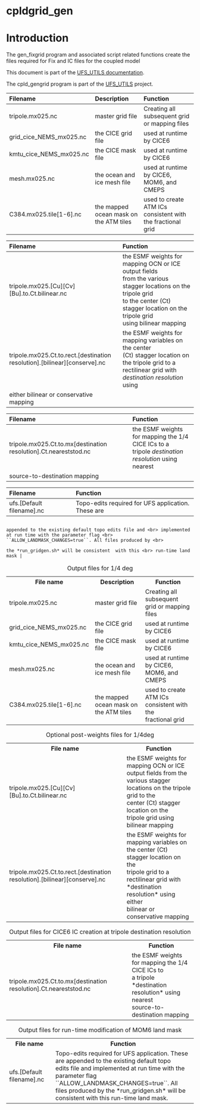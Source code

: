 # cpldgrid_gen

# Introduction

The gen_fixgrid program and associated script related functions create
the files required for Fix and IC files for the coupled model

This document is part of the <a href="../index.html">UFS_UTILS
documentation</a>.

The cpld_gengrid program is part of the
[UFS_UTILS](https://github.com/ufs-community/UFS_UTILS) project.


| Filename                | Description                            | Function |
| :---------------------- | :------------------------------------- | :------- |
| tripole.mx025.nc        | master grid file                       | Creating all subsequent grid or mapping files |
| grid_cice_NEMS_mx025.nc | the CICE grid file                     | used at runtime by CICE6 |
| kmtu_cice_NEMS_mx025.nc | the CICE mask file                     | used at runtime by CICE6 |
| mesh.mx025.nc           | the ocean and ice mesh file            | used at runtime by CICE6, MOM6, and CMEPS |
| C384.mx025.tile[1-6].nc | the mapped ocean mask on the ATM tiles | used to create ATM ICs consistent with the fractional grid |



| Filename                                                                  | Function     |
| :------------------------------------------------------------------------ | :----------- |
| tripole.mx025.[Cu][Cv][Bu].to.Ct.bilinear.nc                              | the ESMF weights for mapping OCN or ICE output fields <br>                                                                                 from the various stagger locations on the tripole grid <br>                                                                                to the center (Ct) stagger location on the tripole grid <br>                                                                               using bilinear mapping |
| tripole.mx025.Ct.to.rect.[destination resolution].[bilinear][conserve].nc | the ESMF weights for mapping variables on the center <br>                                                                                  (Ct) stagger location on the tripole grid to a <br>                                                                                        rectilinear grid with *destination resolution* using <br>
                                                                              either bilinear or conservative mapping | 


| Filename                                                                  | Function     |
| :------------------------------------------------------------------------ | :----------- |
| tripole.mx025.Ct.to.mx[destination resolution].Ct.neareststod.nc          | the ESMF weights for mapping the 1/4 CICE ICs to a <br>                                                                                    tripole *destination resolution* using nearest <br>
                                                                              source-to-destination mapping |


| Filename                                                                  | Function     |
| :------------------------------------------------------------------------ | :----------- |
| ufs.[Default filename].nc                                                 | Topo-edits required for UFS application. These are <br>
                                                                              appended to the existing default topo edits file and <br> implemented at run time with the parameter flag <br> ``ALLOW_LANDMASK_CHANGES=true``. All files produced by <br>
                                                                              the *run_gridgen.sh* will be consistent  with this <br> run-time land mask |


<table>
<caption id="multi_row">Output files for 1/4 deg</caption>
<tr><th>File name                      <th>Description                              <th>Function
<tr><td row=1>tripole.mx025.nc         <td>master grid file                         <td>Creating all subsequent grid or mapping files
<tr><td row=2>grid_cice_NEMS_mx025.nc  <td>the CICE grid file                       <td>used at runtime by CICE6
<tr><td row=3>kmtu_cice_NEMS_mx025.nc  <td>the CICE mask file                       <td>used at runtime by CICE6
<tr><td row=4>mesh.mx025.nc            <td>the ocean and ice mesh file              <td>used at runtime by CICE6, MOM6, and CMEPS
<tr><td row=5>C384.mx025.tile[1-6].nc  <td>the mapped ocean mask on the ATM tiles   <td>used to create ATM ICs consistent with the <br>                                                                                            fractional grid
</table>
    
    
<table>
<caption id="multi_row">Optional post-weights files for 1/4deg</caption>
<tr><th>File name                                                                       <th>Function
<tr><td row=1>tripole.mx025.[Cu][Cv][Bu].to.Ct.bilinear.nc                              <td>the ESMF weights for mapping OCN or ICE <br>                                                                                               output fields from the various stagger <br>                                                                                                locations on the tripole grid to the <br>                                                                                                  center (Ct) stagger location on the <br>
                                                                                            tripole grid using bilinear mapping
<tr><td row=2>tripole.mx025.Ct.to.rect.[destination resolution].[bilinear][conserve].nc <td>the ESMF weights for mapping variables on <br>                                                                                             the center (Ct) stagger location on the <br>                                                                                               tripole grid to a rectilinear grid with <br>                                                                                               *destination resolution* using either <br>                                                                                                 bilinear or conservative mapping
</table>
    
<table>
<caption id="multi_row">Output files for CICE6 IC creation at tripole destination resolution</caption>
<tr><th>File name                                                               <th>Function
<tr><td row=1>tripole.mx025.Ct.to.mx[destination resolution].Ct.neareststod.nc  <td>the ESMF weights for mapping the 1/4 CICE ICs to <br>
                                                                                    a tripole *destination resolution* using nearest <br>                                                                                      source-to-destination mapping
</table>
    
<table>
<caption id="multi_row">Output files for run-time modification of MOM6 land mask</caption>
<tr><th>File name                       <th>Function
<tr><td row=1>ufs.[Default filename].nc <td>Topo-edits required for UFS application. These are appended to the existing default topo <br>                                              edits file and implemented at run time with the parameter flag <br>                                                                        ``ALLOW_LANDMASK_CHANGES=true``. All files produced by the *run_gridgen.sh* will be <br>                                                   consistent with this run-time land mask.
</table>

